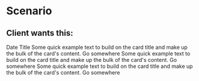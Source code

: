 # Scenario

## Client wants this:

<b-card>
  <b-container>
    <b-row align-h="end">
      <b-button-toolbar class="mb-3">
        <b-button-group class="ml-1">
          <b-button>Date</b-button>
          <b-button>Title</b-button>
        </b-button-group>
      </b-button-toolbar>
    </b-row>
  </b-container>
  <b-row class="mb-3">
    <b-col class="mb-3" cols="4">
      <b-card
        title="Card Title"
        img-src="https://picsum.photos/600/300/?image=25"
        img-alt="Image"
        img-top
        tag="article"
      >
        <b-card-text>
          Some quick example text to build on the card title and make up
          the bulk of the card's content.
        </b-card-text>
        <b-button to="/article" variant="primary">Go somewhere</b-button>
      </b-card>
    </b-col>
    <b-col class="mb-3" cols="4">
      <b-card
        title="Card Title"
        img-src="https://picsum.photos/600/300/?image=25"
        img-alt="Image"
        img-top
        tag="article"
      >
        <b-card-text>
          Some quick example text to build on the card title and make up
          the bulk of the card's content.
        </b-card-text>
        <b-button to="/article" variant="primary">Go somewhere</b-button>
      </b-card>
    </b-col>
    <b-col class="mb-3" cols="4">
      <b-card
        title="Card Title"
        img-src="https://picsum.photos/600/300/?image=25"
        img-alt="Image"
        img-top
        tag="article"
      >
        <b-card-text>
          Some quick example text to build on the card title and make up
          the bulk of the card's content.
        </b-card-text>
        <b-button to="/article" variant="primary">Go somewhere</b-button>
      </b-card>
    </b-col>
  </b-row>
  <b-row class="my-3">
    <b-col>
      <b-pagination align="center" />
    </b-col>
  </b-row>
</b-card>
